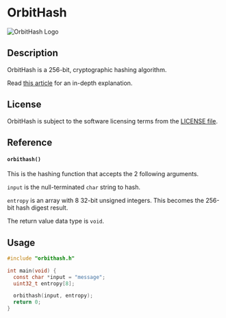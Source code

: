 # OrbitHash
![OrbitHash Logo](https://repository-images.githubusercontent.com/739451555/3f6a1979-8f13-4e00-9c18-6fe17db37463)

## Description
OrbitHash is a 256-bit, cryptographic hashing algorithm.

Read [this article](https://medium.com/@williamstaffordparsons/orbithash-is-a-new-256-bit-secure-hashing-algorithm-without-additive-prime-number-constants-794940fce75e) for an in-depth explanation.

## License
OrbitHash is subject to the software licensing terms from the [LICENSE file](https://github.com/williamstaffordparsons/orbithash/blob/master/LICENSE).

## Reference
#### `orbithash()`
This is the hashing function that accepts the 2 following arguments.

`input` is the null-terminated `char` string to hash.

`entropy` is an array with 8 32-bit unsigned integers. This becomes the 256-bit hash digest result.

The return value data type is `void`.

## Usage
``` c
#include "orbithash.h"

int main(void) {
  const char *input = "message";
  uint32_t entropy[8];

  orbithash(input, entropy);
  return 0;
}
```
